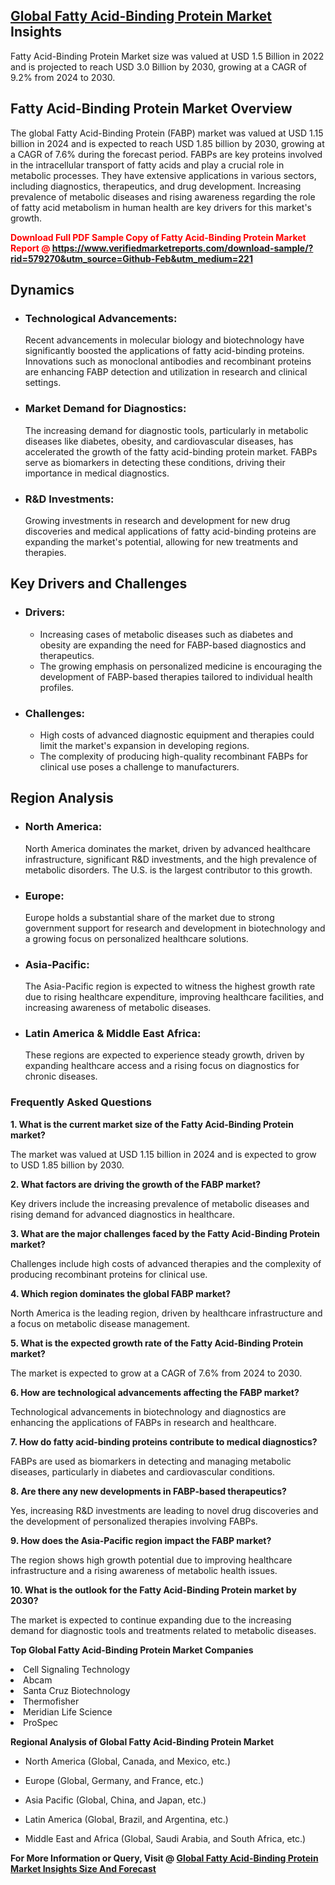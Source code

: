 <h2><a href="https://www.verifiedmarketreports.com/download-sample/?rid=579270&amp;utm_source=Github&amp;utm_medium=221" target="_blank">Global Fatty Acid-Binding Protein Market</a> Insights</h2><p>Fatty Acid-Binding Protein Market size was valued at USD 1.5 Billion in 2022 and is projected to reach USD 3.0 Billion by 2030, growing at a CAGR of 9.2% from 2024 to 2030.</p><p> <h2>Fatty Acid-Binding Protein Market Overview</h2> <p>The global Fatty Acid-Binding Protein (FABP) market was valued at USD 1.15 billion in 2024 and is expected to reach USD 1.85 billion by 2030, growing at a CAGR of 7.6% during the forecast period. FABPs are key proteins involved in the intracellular transport of fatty acids and play a crucial role in metabolic processes. They have extensive applications in various sectors, including diagnostics, therapeutics, and drug development. Increasing prevalence of metabolic diseases and rising awareness regarding the role of fatty acid metabolism in human health are key drivers for this market's growth.</p> <p><b><p><span class=""><span style="color: #ff0000;"><strong>Download Full PDF Sample Copy of Fatty Acid-Binding Protein Market Report</strong> @ </span><a href="https://www.verifiedmarketreports.com/download-sample/?rid=579270&amp;utm_source=Github-Feb&amp;utm_medium=221" target="_blank">https://www.verifiedmarketreports.com/download-sample/?rid=579270&amp;utm_source=Github-Feb&amp;utm_medium=221</a></span></p></b></p> <h2>Dynamics</h2> <ul> <li><h3>Technological Advancements:</h3> Recent advancements in molecular biology and biotechnology have significantly boosted the applications of fatty acid-binding proteins. Innovations such as monoclonal antibodies and recombinant proteins are enhancing FABP detection and utilization in research and clinical settings.</li> <li><h3>Market Demand for Diagnostics:</h3> The increasing demand for diagnostic tools, particularly in metabolic diseases like diabetes, obesity, and cardiovascular diseases, has accelerated the growth of the fatty acid-binding protein market. FABPs serve as biomarkers in detecting these conditions, driving their importance in medical diagnostics.</li> <li><h3>R&D Investments:</h3> Growing investments in research and development for new drug discoveries and medical applications of fatty acid-binding proteins are expanding the market's potential, allowing for new treatments and therapies.</li> </ul> <h2>Key Drivers and Challenges</h2> <ul> <li><h3>Drivers:</h3> <ul> <li>Increasing cases of metabolic diseases such as diabetes and obesity are expanding the need for FABP-based diagnostics and therapeutics.</li> <li>The growing emphasis on personalized medicine is encouraging the development of FABP-based therapies tailored to individual health profiles.</li> </ul> </li> <li><h3>Challenges:</h3> <ul> <li>High costs of advanced diagnostic equipment and therapies could limit the market's expansion in developing regions.</li> <li>The complexity of producing high-quality recombinant FABPs for clinical use poses a challenge to manufacturers.</li> </ul> </li> </ul> <h2>Region Analysis</h2> <ul> <li><h3>North America:</h3> North America dominates the market, driven by advanced healthcare infrastructure, significant R&D investments, and the high prevalence of metabolic disorders. The U.S. is the largest contributor to this growth.</li> <li><h3>Europe:</h3> Europe holds a substantial share of the market due to strong government support for research and development in biotechnology and a growing focus on personalized healthcare solutions.</li> <li><h3>Asia-Pacific:</h3> The Asia-Pacific region is expected to witness the highest growth rate due to rising healthcare expenditure, improving healthcare facilities, and increasing awareness of metabolic diseases.</li> <li><h3>Latin America & Middle East Africa:</h3> These regions are expected to experience steady growth, driven by expanding healthcare access and a rising focus on diagnostics for chronic diseases.</li> </ul> <h3>Frequently Asked Questions</h3> <p><b>1. What is the current market size of the Fatty Acid-Binding Protein market?</b></p> <p>The market was valued at USD 1.15 billion in 2024 and is expected to grow to USD 1.85 billion by 2030.</p> <p><b>2. What factors are driving the growth of the FABP market?</b></p> <p>Key drivers include the increasing prevalence of metabolic diseases and rising demand for advanced diagnostics in healthcare.</p> <p><b>3. What are the major challenges faced by the Fatty Acid-Binding Protein market?</b></p> <p>Challenges include high costs of advanced therapies and the complexity of producing recombinant proteins for clinical use.</p> <p><b>4. Which region dominates the global FABP market?</b></p> <p>North America is the leading region, driven by healthcare infrastructure and a focus on metabolic disease management.</p> <p><b>5. What is the expected growth rate of the Fatty Acid-Binding Protein market?</b></p> <p>The market is expected to grow at a CAGR of 7.6% from 2024 to 2030.</p> <p><b>6. How are technological advancements affecting the FABP market?</b></p> <p>Technological advancements in biotechnology and diagnostics are enhancing the applications of FABPs in research and healthcare.</p> <p><b>7. How do fatty acid-binding proteins contribute to medical diagnostics?</b></p> <p>FABPs are used as biomarkers in detecting and managing metabolic diseases, particularly in diabetes and cardiovascular conditions.</p> <p><b>8. Are there any new developments in FABP-based therapeutics?</b></p> <p>Yes, increasing R&D investments are leading to novel drug discoveries and the development of personalized therapies involving FABPs.</p> <p><b>9. How does the Asia-Pacific region impact the FABP market?</b></p> <p>The region shows high growth potential due to improving healthcare infrastructure and a rising awareness of metabolic health issues.</p> <p><b>10. What is the outlook for the Fatty Acid-Binding Protein market by 2030?</b></p> <p>The market is expected to continue expanding due to the increasing demand for diagnostic tools and treatments related to metabolic diseases.</p> </p><p><strong>Top Global Fatty Acid-Binding Protein Market Companies</strong></p><div data-test-id=""><p><li>Cell Signaling Technology</li><li> Abcam</li><li> Santa Cruz Biotechnology</li><li> Thermofisher</li><li> Meridian Life Science</li><li> ProSpec</li></p><div><strong>Regional Analysis of&nbsp;Global Fatty Acid-Binding Protein Market</strong></div><ul><li dir="ltr"><p dir="ltr">North America&nbsp;(Global, Canada, and Mexico, etc.)</p></li><li dir="ltr"><p dir="ltr">Europe (Global, Germany, and France, etc.)</p></li><li dir="ltr"><p dir="ltr">Asia Pacific&nbsp;(Global, China, and Japan, etc.)</p></li><li dir="ltr"><p dir="ltr">Latin America&nbsp;(Global, Brazil, and Argentina, etc.)</p></li><li dir="ltr">Middle East and Africa&nbsp;(Global, Saudi Arabia, and South Africa, etc.)</li></ul><p><strong>For More Information or Query, Visit @&nbsp;</strong><strong><a href="https://www.verifiedmarketreports.com/product/fatty-acid-binding-protein-market/?utm_source=Github&amp;utm_medium=221" target="_blank">Global Fatty Acid-Binding Protein Market Insights Size And Forecast</a></strong></p></div>
